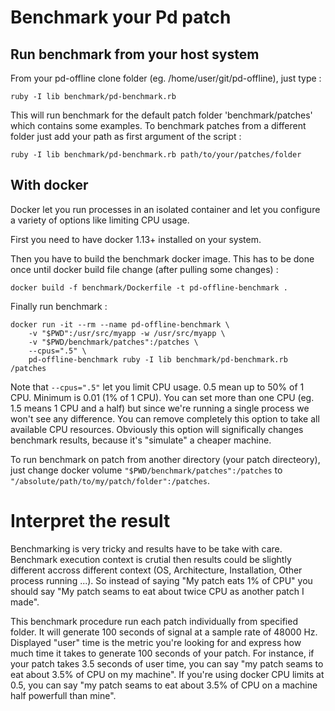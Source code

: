 
# Benchmark your Pd patch

## Run benchmark from your host system

From your pd-offline clone folder (eg. /home/user/git/pd-offline), just type :

```
ruby -I lib benchmark/pd-benchmark.rb
```

This will run benchmark for the default patch folder 'benchmark/patches' which contains some examples. To benchmark patches from a different folder just add your path as first argument of the script :

```
ruby -I lib benchmark/pd-benchmark.rb path/to/your/patches/folder
```

## With docker

Docker let you run processes in an isolated container and let you configure a variety of options like limiting CPU usage.

First you need to have docker 1.13+ installed on your system.

Then you have to build the benchmark docker image. This has to be done once until docker build file change (after pulling some changes) :

```
docker build -f benchmark/Dockerfile -t pd-offline-benchmark .
```

Finally run benchmark :

```
docker run -it --rm --name pd-offline-benchmark \
	-v "$PWD":/usr/src/myapp -w /usr/src/myapp \
	-v "$PWD/benchmark/patches":/patches \
	--cpus=".5" \
	pd-offline-benchmark ruby -I lib benchmark/pd-benchmark.rb /patches
```

Note that `--cpus=".5"` let you limit CPU usage. 0.5 mean up to 50% of 1 CPU. Minimum is 0.01 (1% of 1 CPU).
You can set more than one CPU (eg. 1.5 means 1 CPU and a half) but since we're running a single process we won't see any difference. You can remove completely this option to take all available CPU resources.
Obviously this option will significally changes benchmark results, because it's "simulate" a cheaper machine.

To run benchmark on patch from another directory (your patch directeory), just change docker volume `"$PWD/benchmark/patches":/patches` to `"/absolute/path/to/my/patch/folder":/patches`.

# Interpret the result

Benchmarking is very tricky and results have to be take with care. Benchmark execution context is crutial then results could be slightly different accross different context (OS, Architecture, Installation, Other process running ...). So instead of saying "My patch eats 1% of CPU" you should say "My patch seams to eat about twice CPU as another patch I made".

This benchmark procedure run each patch individually from specified folder. It will generate 100 seconds of signal
at a sample rate of 48000 Hz. Displayed "user" time is the metric you're looking for and express how much time it takes to generate 100 seconds of your patch. For instance, if your patch takes 3.5 seconds of user time, you can say "my patch seams to eat about 3.5% of CPU on my machine". If you're using docker CPU limits at 0.5, you can say "my patch seams to eat about 3.5% of CPU on a machine half powerfull than mine".
